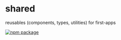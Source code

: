 # shared

reusables (components, types, utilities) for first-apps

[![npm package](https://img.shields.io/badge/npm-latest-cb3837?style=for-the-badge)](https://www.npmjs.com/package/@first-apps/shared)
